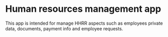 # Human resources management app
This app is intended for manage HHRR aspects such as employees private data, documents, payment info and employee requests. 
